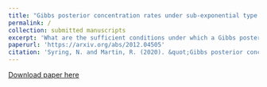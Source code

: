 ```yaml
---
title: "Gibbs posterior concentration rates under sub-exponential type losses"
permalink: /
collection: submitted manuscripts
excerpt: 'What are the sufficient conditions under which a Gibbs posterior distribution concentrates at the true parameter value?  How do properties of the loss function and prior distribution affect concentration?  Answers to these questions and more within...'
paperurl: 'https://arxiv.org/abs/2012.04505'
citation: 'Syring, N. and Martin, R. (2020). &quot;Gibbs posterior concentration rates under sub-exponential type losses.&quot; <i>Unpublished manuscript</i>.'
---
```


[Download paper here](https://arxiv.org/pdf/2012.04505.pdf)
